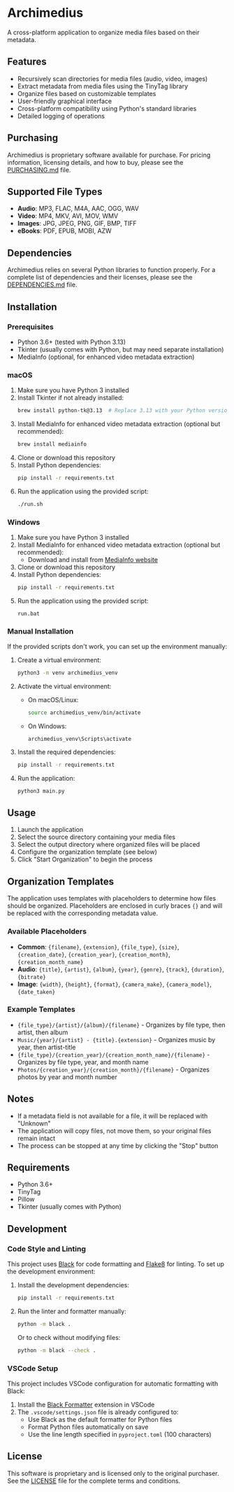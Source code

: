 # Archimedius

A cross-platform application to organize media files based on their metadata.

## Features

- Recursively scan directories for media files (audio, video, images)
- Extract metadata from media files using the TinyTag library
- Organize files based on customizable templates
- User-friendly graphical interface
- Cross-platform compatibility using Python's standard libraries
- Detailed logging of operations

## Purchasing

Archimedius is proprietary software available for purchase. For pricing information, licensing details, and how to buy, please see the [PURCHASING.md](PURCHASING.md) file.

## Supported File Types

- **Audio**: MP3, FLAC, M4A, AAC, OGG, WAV
- **Video**: MP4, MKV, AVI, MOV, WMV
- **Images**: JPG, JPEG, PNG, GIF, BMP, TIFF
- **eBooks**: PDF, EPUB, MOBI, AZW

## Dependencies

Archimedius relies on several Python libraries to function properly. For a complete list of dependencies and their licenses, please see the [DEPENDENCIES.md](DEPENDENCIES.md) file.

## Installation

### Prerequisites

- Python 3.6+ (tested with Python 3.13)
- Tkinter (usually comes with Python, but may need separate installation)
- MediaInfo (optional, for enhanced video metadata extraction)

### macOS

1. Make sure you have Python 3 installed
2. Install Tkinter if not already installed:
   ```bash
   brew install python-tk@3.13  # Replace 3.13 with your Python version
   ```
3. Install MediaInfo for enhanced video metadata extraction (optional but recommended):
   ```bash
   brew install mediainfo
   ```
4. Clone or download this repository
5. Install Python dependencies:
   ```bash
   pip install -r requirements.txt
   ```
6. Run the application using the provided script:
   ```bash
   ./run.sh
   ```

### Windows

1. Make sure you have Python 3 installed
2. Install MediaInfo for enhanced video metadata extraction (optional but recommended):
   - Download and install from [MediaInfo website](https://mediaarea.net/en/MediaInfo/Download/Windows)
3. Clone or download this repository
4. Install Python dependencies:
   ```bash
   pip install -r requirements.txt
   ```
5. Run the application using the provided script:
   ```
   run.bat
   ```

### Manual Installation

If the provided scripts don't work, you can set up the environment manually:

1. Create a virtual environment:

   ```bash
   python3 -m venv archimedius_venv
   ```

2. Activate the virtual environment:

   - On macOS/Linux:
     ```bash
     source archimedius_venv/bin/activate
     ```
   - On Windows:
     ```
     archimedius_venv\Scripts\activate
     ```

3. Install the required dependencies:

   ```bash
   pip install -r requirements.txt
   ```

4. Run the application:
   ```bash
   python3 main.py
   ```

## Usage

1. Launch the application
2. Select the source directory containing your media files
3. Select the output directory where organized files will be placed
4. Configure the organization template (see below)
5. Click "Start Organization" to begin the process

## Organization Templates

The application uses templates with placeholders to determine how files should be organized. Placeholders are enclosed in curly braces `{}` and will be replaced with the corresponding metadata value.

### Available Placeholders

- **Common**: `{filename}`, `{extension}`, `{file_type}`, `{size}`, `{creation_date}`, `{creation_year}`, `{creation_month}`, `{creation_month_name}`
- **Audio**: `{title}`, `{artist}`, `{album}`, `{year}`, `{genre}`, `{track}`, `{duration}`, `{bitrate}`
- **Image**: `{width}`, `{height}`, `{format}`, `{camera_make}`, `{camera_model}`, `{date_taken}`

### Example Templates

- `{file_type}/{artist}/{album}/{filename}` - Organizes by file type, then artist, then album
- `Music/{year}/{artist} - {title}.{extension}` - Organizes music by year, then artist-title
- `{file_type}/{creation_year}/{creation_month_name}/{filename}` - Organizes by file type, year, and month name
- `Photos/{creation_year}/{creation_month}/{filename}` - Organizes photos by year and month number

## Notes

- If a metadata field is not available for a file, it will be replaced with "Unknown"
- The application will copy files, not move them, so your original files remain intact
- The process can be stopped at any time by clicking the "Stop" button

## Requirements

- Python 3.6+
- TinyTag
- Pillow
- Tkinter (usually comes with Python)

## Development

### Code Style and Linting

This project uses [Black](https://black.readthedocs.io/) for code formatting and [Flake8](https://flake8.pycqa.org/) for linting. To set up the development environment:

1. Install the development dependencies:

   ```bash
   pip install -r requirements.txt
   ```

2. Run the linter and formatter manually:

   ```bash
   python -m black .
   ```

   Or to check without modifying files:

   ```bash
   python -m black --check .
   ```

### VSCode Setup

This project includes VSCode configuration for automatic formatting with Black:

1. Install the [Black Formatter](https://marketplace.visualstudio.com/items?itemName=ms-python.black-formatter) extension in VSCode
2. The `.vscode/settings.json` file is already configured to:
   - Use Black as the default formatter for Python files
   - Format Python files automatically on save
   - Use the line length specified in `pyproject.toml` (100 characters)

## License

This software is proprietary and is licensed only to the original purchaser. See the [LICENSE](LICENSE) file for the complete terms and conditions.
